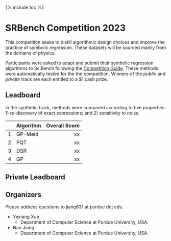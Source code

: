 <style>
img {
    height: 100px;
    margin: 5px;
}
</style>

{% include toc %}

# SRBench Competition 2023


This competition seeks to distill algorithmic design choices and improve the practice of symbolic regression. 
These datasets will be sourced mainly from the domains of physics.

Participants were asked to adapt and submit their symbolic regression algorithms to SciBench following the [Competition Guide](/srbench/competition-guide/).
These methods were automatically tested for the the competition.
Winners of the *public* and *private* track are each entitled to a $1 cash prize.  


## Leadboard

In the synthetic track, methods were compared according to five properties: 1) re-discovery of exact expressions; and 2) sensitivity to noise. 

|    | Algorithm     |   Overall Score |
|---:|:--------------|--------------:|
|  1 | GP-Meld         |          xx |
|  2 | PQT          |          xx |
|  3 | DSR |          xx |
|  4 | GP           |          xx |


## Private Leadboard



## Organizers

Please address questions to jiang631 at purdue dot edu. 

- Yexiang Xue
    - Department of Computer Science at Purdue University, USA.
- Nan Jiang
    - Department of Computer Science at Purdue University, USA.

